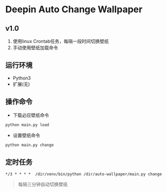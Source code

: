 # Deepin Auto Change Wallpaper

## v1.0

1. 使用linux Crontab任务，每隔一段时间切换壁纸
2. 手动使用壁纸加载命令

## 运行环境
- Python3
- 扩展(无)

## 操作命令
- 下载必应壁纸命令
```bash
python main.py load
```

- 设置壁纸命令
```bash
python main.py change
```

## 定时任务
```text
*/3 * * * *  /dir/venv/bin/python /dir/auto-wallpaper/main.py change
```
> 每隔三分钟自动切换壁纸